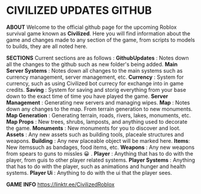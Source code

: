 # CIVILIZED UPDATES GITHUB

**ABOUT**
Welcome to the official github page for the upcoming Roblox survival game known as **Civilized**. Here you will find information about the game and changes made to any section of the game, from scripts to models to builds, they are all noted here.

**SECTIONS**
Current sections are as follows : 
    **GithubUpdates** : Notes down all the changes to the github such as new folder's being added.
    **Main Server Systems** : Notes down all changes to the main systems such as currency management, server management, etc.
        **Currency** : System for currency, such as using Civilized bot currecy for exchange into in game credits.
        **Saving** : System for saving and storig everything from your base down to the exact time of time you have played the game.
        **Server Management** : Generating new servers and managing wipes.
    **Map** : Notes down any changes to the map. From terrain generation to new monuments.
        **Map Generation** : Generating terrain, roads, rivers, lakes, monuments, etc.
        **Map Props** : New trees, shrubs, lamposts, and anything used to decorate the game.
        **Monuments** : New monuments for you to discover and loot.
    **Assets** : Any new assets such as building tools, placeale structures and weapons.
        **Building** : Any new placeable object will be marked here.
        **Items**: New itemssuch as bandages, food items, etc.
        **Weapons** : Any new weapons from spears to guns to missles 😀 .
    **Player** : Anything that has to do with the player, from guis to other player related systems.
        **Player Systems** : Anything that has to do with the player, such as animations and hunger and health systems.
        **Player Ui** : Anything to do with the ui that the player sees.

**GAME INFO**
https://linktr.ee/CivilizedRoblox